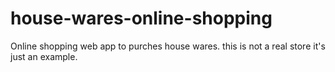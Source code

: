 # house-wares-online-shopping
Online shopping web app to purches house wares. this is not a real store it's just an example.
